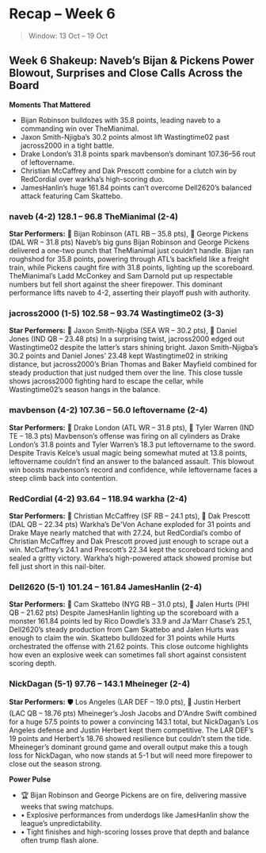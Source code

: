# Recap – Week 6

> Window: 13 Oct – 19 Oct

## Week 6 Shakeup: Naveb’s Bijan & Pickens Power Blowout, Surprises and Close Calls Across the Board

**Moments That Mattered**
- Bijan Robinson bulldozes with 35.8 points, leading naveb to a commanding win over TheMianimal.
- Jaxon Smith-Njigba’s 30.2 points almost lift Wastingtime02 past jacross2000 in a tight battle.
- Drake London’s 31.8 points spark mavbenson’s dominant 107.36–56 rout of leftovername.
- Christian McCaffrey and Dak Prescott combine for a clutch win by RedCordial over warkha’s high-scoring duo.
- JamesHanlin’s huge 161.84 points can’t overcome Dell2620’s balanced attack featuring Cam Skattebo.

### naveb (4-2) 128.1 – 96.8 TheMianimal (2-4)
**Star Performers:** 🏃 Bijan Robinson (ATL RB – 35.8 pts), 🎯 George Pickens (DAL WR – 31.8 pts)
Naveb’s big guns Bijan Robinson and George Pickens delivered a one-two punch that TheMianimal just couldn’t handle. Bijan ran roughshod for 35.8 points, powering through ATL’s backfield like a freight train, while Pickens caught fire with 31.8 points, lighting up the scoreboard. TheMianimal’s Ladd McConkey and Sam Darnold put up respectable numbers but fell short against the sheer firepower. This dominant performance lifts naveb to 4-2, asserting their playoff push with authority.

### jacross2000 (1-5) 102.58 – 93.74 Wastingtime02 (3-3)
**Star Performers:** 🎯 Jaxon Smith-Njigba (SEA WR – 30.2 pts), 🧠 Daniel Jones (IND QB – 23.48 pts)
In a surprising twist, jacross2000 edged out Wastingtime02 despite the latter’s stars shining bright. Jaxon Smith-Njigba’s 30.2 points and Daniel Jones’ 23.48 kept Wastingtime02 in striking distance, but jacross2000’s Brian Thomas and Baker Mayfield combined for steady production that just nudged them over the line. This close tussle shows jacross2000 fighting hard to escape the cellar, while Wastingtime02’s season hangs in the balance.

### mavbenson (4-2) 107.36 – 56.0 leftovername (2-4)
**Star Performers:** 🎯 Drake London (ATL WR – 31.8 pts), 🧲 Tyler Warren (IND TE – 18.3 pts)
Mavbenson’s offense was firing on all cylinders as Drake London’s 31.8 points and Tyler Warren’s 18.3 put leftovername to the sword. Despite Travis Kelce’s usual magic being somewhat muted at 13.8 points, leftovername couldn’t find an answer to the balanced assault. This blowout win boosts mavbenson’s record and confidence, while leftovername faces a steep climb back into contention.

### RedCordial (4-2) 93.64 – 118.94 warkha (2-4)
**Star Performers:** 🏃 Christian McCaffrey (SF RB – 24.1 pts), 🧠 Dak Prescott (DAL QB – 22.34 pts)
Warkha’s De'Von Achane exploded for 31 points and Drake Maye nearly matched that with 27.24, but RedCordial’s combo of Christian McCaffrey and Dak Prescott proved just enough to scrape out a win. McCaffrey’s 24.1 and Prescott’s 22.34 kept the scoreboard ticking and sealed a gritty victory. Warkha’s high-powered attack showed promise but fell just short in this nail-biter.

### Dell2620 (5-1) 101.24 – 161.84 JamesHanlin (2-4)
**Star Performers:** 🏃 Cam Skattebo (NYG RB – 31.0 pts), 🧠 Jalen Hurts (PHI QB – 21.62 pts)
Despite JamesHanlin lighting up the scoreboard with a monster 161.84 points led by Rico Dowdle’s 33.9 and Ja'Marr Chase’s 25.1, Dell2620’s steady production from Cam Skattebo and Jalen Hurts was enough to claim the win. Skattebo bulldozed for 31 points while Hurts orchestrated the offense with 21.62 points. This close outcome highlights how even an explosive week can sometimes fall short against consistent scoring depth.

### NickDagan (5-1) 97.76 – 143.1 Mheineger (2-4)
**Star Performers:** 🛡️ Los Angeles (LAR DEF – 19.0 pts), 🧠 Justin Herbert (LAC QB – 18.76 pts)
Mheineger’s Josh Jacobs and D'Andre Swift combined for a huge 57.5 points to power a convincing 143.1 total, but NickDagan’s Los Angeles defense and Justin Herbert kept them competitive. The LAR DEF’s 19 points and Herbert’s 18.76 showed resilience but couldn’t stem the tide. Mheineger’s dominant ground game and overall output make this a tough loss for NickDagan, who now stands at 5-1 but will need more firepower to close out the season strong.

**Power Pulse**
- 🏆 Bijan Robinson and George Pickens are on fire, delivering massive weeks that swing matchups.
- • Explosive performances from underdogs like JamesHanlin show the league’s unpredictability.
- • Tight finishes and high-scoring losses prove that depth and balance often trump flash alone.

